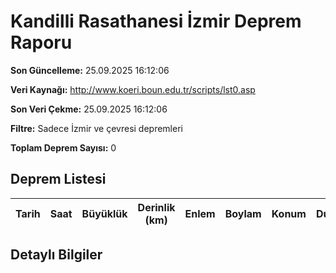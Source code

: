 # Kandilli Rasathanesi İzmir Deprem Raporu

**Son Güncelleme:** 25.09.2025 16:12:06

**Veri Kaynağı:** http://www.koeri.boun.edu.tr/scripts/lst0.asp

**Son Veri Çekme:** 25.09.2025 16:12:06

**Filtre:** Sadece İzmir ve çevresi depremleri

**Toplam Deprem Sayısı:** 0

## Deprem Listesi

| Tarih | Saat | Büyüklük | Derinlik (km) | Enlem | Boylam | Konum | Durum |
|-------|------|----------|---------------|-------|--------|-------|-------|

## Detaylı Bilgiler


